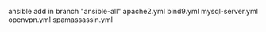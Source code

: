 ansible
add in branch "ansible-all"   apache2.yml  bind9.yml  mysql-server.yml   openvpn.yml  spamassassin.yml  
